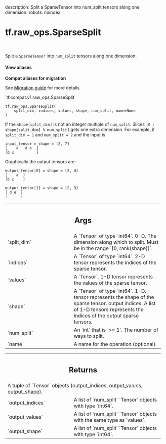description: Split a SparseTensor into num_split tensors along one dimension.
robots: noindex

# tf.raw_ops.SparseSplit

<!-- Insert buttons and diff -->

<table class="tfo-notebook-buttons tfo-api nocontent" align="left">

</table>



Split a `SparseTensor` into `num_split` tensors along one dimension.

<section class="expandable">
  <h4 class="showalways">View aliases</h4>
  <p>
<b>Compat aliases for migration</b>
<p>See
<a href="https://www.tensorflow.org/guide/migrate">Migration guide</a> for
more details.</p>
<p>`tf.compat.v1.raw_ops.SparseSplit`</p>
</p>
</section>

<pre class="devsite-click-to-copy prettyprint lang-py tfo-signature-link">
<code>tf.raw_ops.SparseSplit(
    split_dim, indices, values, shape, num_split, name=None
)
</code></pre>



<!-- Placeholder for "Used in" -->

If the `shape[split_dim]` is not an integer multiple of `num_split`. Slices
`[0 : shape[split_dim] % num_split]` gets one extra dimension.
For example, if `split_dim = 1` and `num_split = 2` and the input is

    input_tensor = shape = [2, 7]
    [    a   d e  ]
    [b c          ]

Graphically the output tensors are:

    output_tensor[0] = shape = [2, 4]
    [    a  ]
    [b c    ]

    output_tensor[1] = shape = [2, 3]
    [ d e  ]
    [      ]

<!-- Tabular view -->
 <table class="responsive fixed orange">
<colgroup><col width="214px"><col></colgroup>
<tr><th colspan="2"><h2 class="add-link">Args</h2></th></tr>

<tr>
<td>
`split_dim`
</td>
<td>
A `Tensor` of type `int64`.
0-D.  The dimension along which to split.  Must be in the range
`[0, rank(shape))`.
</td>
</tr><tr>
<td>
`indices`
</td>
<td>
A `Tensor` of type `int64`.
2-D tensor represents the indices of the sparse tensor.
</td>
</tr><tr>
<td>
`values`
</td>
<td>
A `Tensor`. 1-D tensor represents the values of the sparse tensor.
</td>
</tr><tr>
<td>
`shape`
</td>
<td>
A `Tensor` of type `int64`.
1-D. tensor represents the shape of the sparse tensor.
output indices: A list of 1-D tensors represents the indices of the output
sparse tensors.
</td>
</tr><tr>
<td>
`num_split`
</td>
<td>
An `int` that is `>= 1`. The number of ways to split.
</td>
</tr><tr>
<td>
`name`
</td>
<td>
A name for the operation (optional).
</td>
</tr>
</table>



<!-- Tabular view -->
 <table class="responsive fixed orange">
<colgroup><col width="214px"><col></colgroup>
<tr><th colspan="2"><h2 class="add-link">Returns</h2></th></tr>
<tr class="alt">
<td colspan="2">
A tuple of `Tensor` objects (output_indices, output_values, output_shape).
</td>
</tr>
<tr>
<td>
`output_indices`
</td>
<td>
A list of `num_split` `Tensor` objects with type `int64`.
</td>
</tr><tr>
<td>
`output_values`
</td>
<td>
A list of `num_split` `Tensor` objects with the same type as `values`.
</td>
</tr><tr>
<td>
`output_shape`
</td>
<td>
A list of `num_split` `Tensor` objects with type `int64`.
</td>
</tr>
</table>

